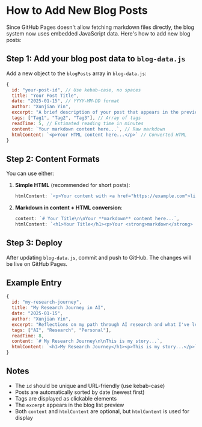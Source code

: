 # How to Add New Blog Posts

Since GitHub Pages doesn't allow fetching markdown files directly, the blog system now uses embedded JavaScript data. Here's how to add new blog posts:

## Step 1: Add your blog post data to `blog-data.js`

Add a new object to the `blogPosts` array in `blog-data.js`:

```javascript
{
  id: "your-post-id", // Use kebab-case, no spaces
  title: "Your Post Title",
  date: "2025-01-15", // YYYY-MM-DD format
  author: "Xunjian Yin",
  excerpt: "A brief description of your post that appears in the preview.",
  tags: ["Tag1", "Tag2", "Tag3"], // Array of tags
  readTime: 5, // Estimated reading time in minutes
  content: `Your markdown content here...`, // Raw markdown
  htmlContent: `<p>Your HTML content here...</p>` // Converted HTML
}
```

## Step 2: Content Formats

You can use either:

1. **Simple HTML** (recommended for short posts):
   ```javascript
   htmlContent: `<p>Your content with <a href="https://example.com">links</a> and <strong>formatting</strong>.</p>`
   ```

2. **Markdown in content + HTML conversion**:
   ```javascript
   content: `# Your Title\n\nYour **markdown** content here...`,
   htmlContent: `<h1>Your Title</h1><p>Your <strong>markdown</strong> content here...</p>`
   ```

## Step 3: Deploy

After updating `blog-data.js`, commit and push to GitHub. The changes will be live on GitHub Pages.

## Example Entry

```javascript
{
  id: "my-research-journey",
  title: "My Research Journey in AI",
  date: "2025-01-15",
  author: "Xunjian Yin",
  excerpt: "Reflections on my path through AI research and what I've learned.",
  tags: ["AI", "Research", "Personal"],
  readTime: 8,
  content: `# My Research Journey\n\nThis is my story...`,
  htmlContent: `<h1>My Research Journey</h1><p>This is my story...</p>`
}
```

## Notes

- The `id` should be unique and URL-friendly (use kebab-case)
- Posts are automatically sorted by date (newest first)
- Tags are displayed as clickable elements
- The `excerpt` appears in the blog list preview
- Both `content` and `htmlContent` are optional, but `htmlContent` is used for display 